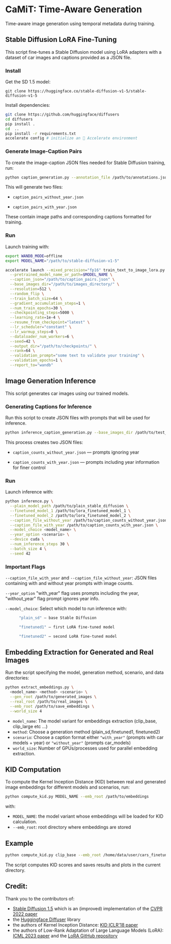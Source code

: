 <h1 align="left">CaMiT: Time-Aware Generation</h1>

Time-aware image generation using temporal metadata during training. 

## Stable Diffusion LoRA Fine-Tuning

This script fine-tunes a Stable Diffusion model using LoRA adapters with a dataset of car images and captions provided as a JSON file.

### Install
Get the SD 1.5 model:
```
git clone https://huggingface.co/stable-diffusion-v1-5/stable-diffusion-v1-5
```

Install dependencies:
```bash
git clone https://github.com/huggingface/diffusers
cd diffusers
pip install .
cd  ..
pip install -r requirements.txt
accelerate config # initialize an 🤗 Accelerate environment
```

### Generate Image-Caption Pairs
To create the image-caption JSON files needed for Stable Diffusion training, run:

```bash
python caption_generation.py --annotation_file /path/to/annotations.json --base_images_dir /path/to/images/
```

This will generate two files:

  * ```caption_pairs_without_year.json```

  * ```caption_pairs_with_year.json```

These contain image paths and corresponding captions formatted for training.


### Run

Launch training with:

```bash
export WANDB_MODE=offline
export MODEL_NAME="/path/to/stable-diffusion-v1-5"

accelerate launch --mixed_precision="fp16" train_text_to_image_lora.py \
  --pretrained_model_name_or_path=$MODEL_NAME \
  --caption_json="/path/to/caption_pairs.json" \
  --base_images_dir="/path/to/images_directory/" \
  --resolution=512 \
  --random_flip \
  --train_batch_size=64 \
  --gradient_accumulation_steps=1 \
  --num_train_epochs=30 \
  --checkpointing_steps=5000 \
  --learning_rate=1e-4 \
  --resume_from_checkpoint="latest" \
  --lr_scheduler="constant" \
  --lr_warmup_steps=0 \
  --dataloader_num_workers=6 \
  --seed=42 \
  --output_dir="/path/to/checkpoints/" \
  --rank=64 \
  --validation_prompt="some text to validate your training" \
  --validation_epochs=1 \
  --report_to="wandb"
```

## Image Generation Inference

This script generates car images using our trained models.

### Generating Captions for Inference

Run this script to create JSON files with prompts that will be used for inference. 
```bash
python inference_caption_generation.py --base_images_dir /path/to/test_images

```
This process creates two JSON files:

  * ```caption_counts_without_year.json``` — prompts ignoring year

  * ```caption_counts_with_year.json``` — prompts including year information for finer control

### Run
Launch inference with:

```bash
python inference.py \
  --plain_model_path /path/to/plain_stable_diffusion \
  --finetuned_model_1 /path/to/lora_finetuned_model_1 \
  --finetuned_model_2 /path/to/lora_finetuned_model_2 \
  --caption_file_without_year /path/to/caption_counts_without_year.json \
  --caption_file_with_year /path/to/caption_counts_with_year.json \
  --model_choice <model_name> \
  --year_option <scenario> \
  --device cuda \
  --num_inference_steps 30 \
  --batch_size 4 \
  --seed 42
```

### Important Flags

```--caption_file_with_year``` and ```--caption_file_without_year```: JSON files containing with and without year prompts with image counts.

```--year_option``` "with_year" flag uses prompts including the year, "without_year" flag prompt ignores year info.

```--model_choice```: Select which model to run inference with:
```bash
      "plain_sd" — base Stable Diffusion

      "finetuned1" — first LoRA fine-tuned model

      "finetuned2" — second LoRA fine-tuned model
```
## Embedding Extraction for Generated and Real Images

Run the script specifying the model, generation method, scenario, and data directories:

```bash
python extract_embeddings.py \
  <model_name> <method> <scenario> \
  --gen_root /path/to/generated_images \
  --real_root /path/to/real_images \
  --emb_root /path/to/save_embeddings \
  --world_size 4
```

* ```model_name```: The model variant for embeddings extraction (clip_base, clip_large etc ...)
* ```method```: Choose a generation method (plain_sd,finetuned1, finetuned2)
* ```scenario```: Choose a caption format either ```"with_year"``` (prompts with car models + year) or ```"without_year"``` (prompts car_models)
* ```world_size```: Number of GPUs/processes used for parallel embedding extraction.

  
## KID Computation
To compute the Kernel Inception Distance (KID) between real and generated image embeddings for different models and scenarios, run:

```bash
python compute_kid.py MODEL_NAME --emb_root /path/to/embeddings
```
with:
* `MODEL_NAME`: the model variant whose embeddings will be loaded for KID calculation.
* `--emb_root`: root directory where embeddings are stored

## Example
```bash
python compute_kid.py clip_base --emb_root /home/data/user/cars_finetune/embeddings
```
The script computes KID scores and saves results and plots in the current directory.

## Credit:
Thank you to the contributors of:
* [Stable Diffusion 1.5](https://huggingface.co/stable-diffusion-v1-5/stable-diffusion-v1-5) which is an (improved) implementation of the [CVPR 2022 paper](https://openaccess.thecvf.com/content/CVPR2022/papers/Rombach_High-Resolution_Image_Synthesis_With_Latent_Diffusion_Models_CVPR_2022_paper.pdf)
* the [Huggingface Diffuser](https://huggingface.co/docs/diffusers/index) library
* the authors of Kernel Inception Distance: [KID ICLR'18 paper](https://openreview.net/forum?id=r1lUOzWCW)
* the authors of Low-Rank Adaptation of Large Language Models (LoRA): [ICML 2023 paper](https://openreview.net/forum?id=nZeVKeeFYf9) and the [LoRA GitHub repository](https://github.com/microsoft/LoRA)
